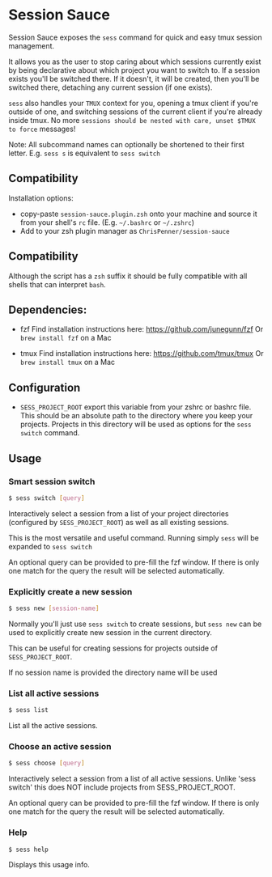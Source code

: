 # Session Sauce

Session Sauce exposes the `sess` command for quick and easy tmux session management.

It allows you as the user to stop caring about which sessions currently exist
by being declarative about which project you want to switch to. If a session
exists you'll be switched there. If it doesn't, it will be created, then you'll
be switched there, detaching any current session (if one exists).

`sess` also handles your `TMUX` context for you, opening a tmux client if you're
outside of one, and switching sessions of the current client if you're already
inside tmux. No more `sessions should be nested with care, unset $TMUX to force` 
messages!

Note: All subcommand names can optionally be shortened to their first letter.
E.g. `sess s` is equivalent to `sess switch`

## Compatibility

Installation options:

* copy-paste `session-sauce.plugin.zsh` onto your machine and source it from your shell's `rc` file. (E.g. `~/.bashrc` or `~/.zshrc`)
* Add to your zsh plugin manager as `ChrisPenner/session-sauce`

## Compatibility

Although the script has a `zsh` suffix it should be fully compatible with all shells that can interpret `bash`.

## Dependencies:

- fzf
    Find installation instructions here: https://github.com/junegunn/fzf
    Or `brew install fzf` on a Mac

- tmux
    Find installation instructions here: https://github.com/tmux/tmux
    Or `brew install tmux` on a Mac

## Configuration

- `SESS_PROJECT_ROOT`
    export this variable from your zshrc or bashrc file.
    This should be an absolute path to the directory where you keep your
    projects. Projects in this directory will be used as options
    for the `sess switch` command.

## Usage

### Smart session switch 

```sh
$ sess switch [query]
```

Interactively select a session from a list of your project directories
(configured by `SESS_PROJECT_ROOT`) as well as all existing sessions.

This is the most versatile and useful command.
Running simply `sess` will be expanded to `sess switch`

An optional query can be provided to pre-fill the fzf window.
If there is only one match for the query the result
will be selected automatically.

### Explicitly create a new session

```sh
$ sess new [session-name]
```

Normally you'll just use `sess switch` to create sessions,
but `sess new` can be used to explicitly create new session 
in the current directory.

This can be useful for creating sessions for projects 
outside of `SESS_PROJECT_ROOT`.

If no session name is provided the directory name will be used

### List all active sessions

```sh
$ sess list
```

List all the active sessions.


### Choose an active session

```sh
$ sess choose [query]
```

Interactively select a session from a list of all active sessions.
Unlike 'sess switch' this does NOT include projects from SESS_PROJECT_ROOT.

An optional query can be provided to pre-fill the fzf window.
If there is only one match for the query the result
will be selected automatically.


### Help
```sh
$ sess help
```

Displays this usage info.
